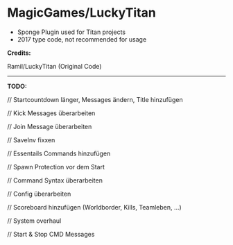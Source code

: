 # MagicGames/LuckyTitan
- Sponge Plugin used for Titan projects
- 2017 type code, not recommended for usage

**Credits:**

Ramil/LuckyTitan (Original Code)

-------------------

**TODO:**

// Startcountdown länger, Messages ändern, Title hinzufügen

// Kick Messages überarbeiten

// Join Message überarbeiten

// SaveInv fixxen

// Essentails Commands hinzufügen

// Spawn Protection vor dem Start

// Command Syntax überarbeiten

// Config überarbeiten

// Scoreboard hinzufügen (Worldborder, Kills, Teamleben, ...)

// System overhaul

// Start & Stop CMD Messages

